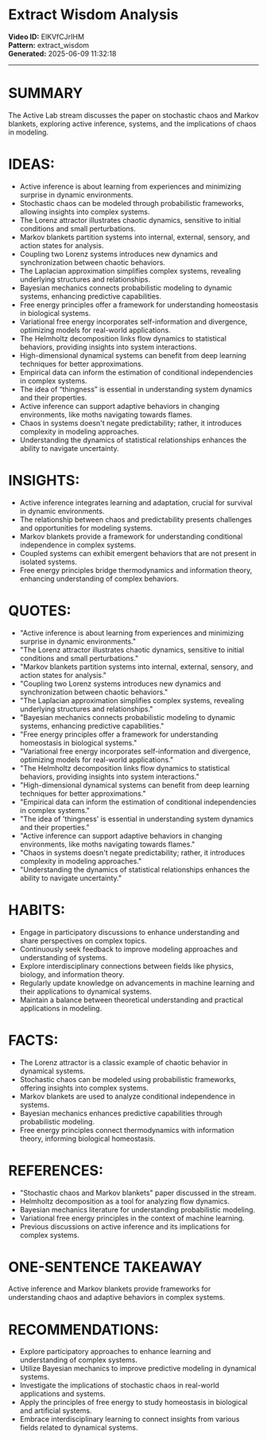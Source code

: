 # Extract Wisdom Analysis

**Video ID:** ElKVfCJrIHM  
**Pattern:** extract_wisdom  
**Generated:** 2025-06-09 11:32:18  

---

# SUMMARY
The Active Lab stream discusses the paper on stochastic chaos and Markov blankets, exploring active inference, systems, and the implications of chaos in modeling.

# IDEAS:
- Active inference is about learning from experiences and minimizing surprise in dynamic environments.
- Stochastic chaos can be modeled through probabilistic frameworks, allowing insights into complex systems.
- The Lorenz attractor illustrates chaotic dynamics, sensitive to initial conditions and small perturbations.
- Markov blankets partition systems into internal, external, sensory, and action states for analysis.
- Coupling two Lorenz systems introduces new dynamics and synchronization between chaotic behaviors.
- The Laplacian approximation simplifies complex systems, revealing underlying structures and relationships.
- Bayesian mechanics connects probabilistic modeling to dynamic systems, enhancing predictive capabilities.
- Free energy principles offer a framework for understanding homeostasis in biological systems.
- Variational free energy incorporates self-information and divergence, optimizing models for real-world applications.
- The Helmholtz decomposition links flow dynamics to statistical behaviors, providing insights into system interactions.
- High-dimensional dynamical systems can benefit from deep learning techniques for better approximations.
- Empirical data can inform the estimation of conditional independencies in complex systems.
- The idea of “thingness” is essential in understanding system dynamics and their properties.
- Active inference can support adaptive behaviors in changing environments, like moths navigating towards flames.
- Chaos in systems doesn't negate predictability; rather, it introduces complexity in modeling approaches.
- Understanding the dynamics of statistical relationships enhances the ability to navigate uncertainty.

# INSIGHTS:
- Active inference integrates learning and adaptation, crucial for survival in dynamic environments.
- The relationship between chaos and predictability presents challenges and opportunities for modeling systems.
- Markov blankets provide a framework for understanding conditional independence in complex systems.
- Coupled systems can exhibit emergent behaviors that are not present in isolated systems.
- Free energy principles bridge thermodynamics and information theory, enhancing understanding of complex behaviors.

# QUOTES:
- "Active inference is about learning from experiences and minimizing surprise in dynamic environments."
- "The Lorenz attractor illustrates chaotic dynamics, sensitive to initial conditions and small perturbations."
- "Markov blankets partition systems into internal, external, sensory, and action states for analysis."
- "Coupling two Lorenz systems introduces new dynamics and synchronization between chaotic behaviors."
- "The Laplacian approximation simplifies complex systems, revealing underlying structures and relationships."
- "Bayesian mechanics connects probabilistic modeling to dynamic systems, enhancing predictive capabilities."
- "Free energy principles offer a framework for understanding homeostasis in biological systems."
- "Variational free energy incorporates self-information and divergence, optimizing models for real-world applications."
- "The Helmholtz decomposition links flow dynamics to statistical behaviors, providing insights into system interactions."
- "High-dimensional dynamical systems can benefit from deep learning techniques for better approximations."
- "Empirical data can inform the estimation of conditional independencies in complex systems."
- "The idea of 'thingness' is essential in understanding system dynamics and their properties."
- "Active inference can support adaptive behaviors in changing environments, like moths navigating towards flames."
- "Chaos in systems doesn't negate predictability; rather, it introduces complexity in modeling approaches."
- "Understanding the dynamics of statistical relationships enhances the ability to navigate uncertainty."

# HABITS:
- Engage in participatory discussions to enhance understanding and share perspectives on complex topics.
- Continuously seek feedback to improve modeling approaches and understanding of systems.
- Explore interdisciplinary connections between fields like physics, biology, and information theory.
- Regularly update knowledge on advancements in machine learning and their applications to dynamical systems.
- Maintain a balance between theoretical understanding and practical applications in modeling.

# FACTS:
- The Lorenz attractor is a classic example of chaotic behavior in dynamical systems.
- Stochastic chaos can be modeled using probabilistic frameworks, offering insights into complex systems.
- Markov blankets are used to analyze conditional independence in systems.
- Bayesian mechanics enhances predictive capabilities through probabilistic modeling.
- Free energy principles connect thermodynamics with information theory, informing biological homeostasis.

# REFERENCES:
- "Stochastic chaos and Markov blankets" paper discussed in the stream.
- Helmholtz decomposition as a tool for analyzing flow dynamics.
- Bayesian mechanics literature for understanding probabilistic modeling.
- Variational free energy principles in the context of machine learning.
- Previous discussions on active inference and its implications for complex systems.

# ONE-SENTENCE TAKEAWAY
Active inference and Markov blankets provide frameworks for understanding chaos and adaptive behaviors in complex systems.

# RECOMMENDATIONS:
- Explore participatory approaches to enhance learning and understanding of complex systems.
- Utilize Bayesian mechanics to improve predictive modeling in dynamical systems.
- Investigate the implications of stochastic chaos in real-world applications and systems.
- Apply the principles of free energy to study homeostasis in biological and artificial systems.
- Embrace interdisciplinary learning to connect insights from various fields related to dynamical systems.